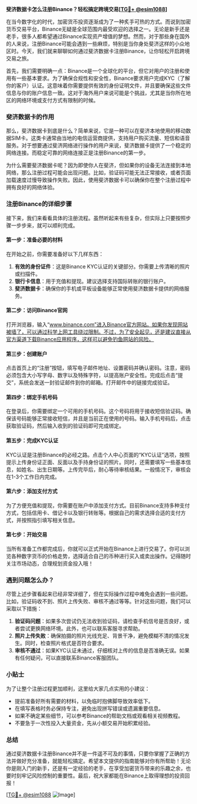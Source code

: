 **斐济数据卡怎么注册Binance？轻松搞定跨境交易[[TG💪+ @esim1088](https://t.me/s/esim1088)]**

在当今数字化的时代，加密货币投资逐渐成为了一种炙手可热的方式。而说到加密货币交易平台，Binance无疑是全球范围内最受欢迎的选择之一。无论是新手还是老手，很多人都希望通过Binance实现资产增值的梦想。然而，对于那些身在国外的人来说，注册Binance可能会遇到一些麻烦，特别是当你身处斐济这样的小众地区时。今天，我们就来聊聊如何通过斐济数据卡注册Binance，让你轻松开启跨境交易之旅。

首先，我们需要明确一点：Binance是一个全球化的平台，但它对用户的注册和使用有一些基本要求。为了确保合规性和安全性，Binance要求用户完成KYC（了解你的客户）认证。这意味着你需要提供有效的身份证明文件，并且要确保这些文件信息与你的账户信息一致。这对于海外用户来说可能是个挑战，尤其是当你所在地区的网络环境或支付方式有限制的时候。

### 斐济数据卡的作用

那么，斐济数据卡到底是什么？简单来说，它是一种可以在斐济本地使用的移动数据SIM卡。这类卡通常由当地的电信运营商提供，支持用户购买流量、短信和语音服务。对于想要通过斐济网络进行操作的用户来说，斐济数据卡提供了一个稳定的网络连接。而稳定可靠的网络连接正是注册Binance的第一步。

为什么需要斐济数据卡呢？因为即使你人在斐济，但如果你的设备无法连接到本地网络，那么注册过程可能会出现问题。比如，验证码可能无法正常接收，或者页面加载速度过慢导致操作失败。因此，使用斐济数据卡可以确保你在整个注册过程中拥有良好的网络体验。

### 注册Binance的详细步骤

接下来，我们来看看具体的注册流程。虽然听起来有些复杂，但实际上只要按照步骤一步步来，就可以顺利完成。

#### 第一步：准备必要的材料

在开始之前，你需要准备好以下几样东西：

1. **有效的身份证件**：这是Binance KYC认证的关键部分。你需要上传清晰的照片或扫描件。
2. **银行卡信息**：用于充值和提现。建议选择支持国际转账的银行账户。
3. **斐济数据卡**：确保你的手机或平板设备能够正常使用斐济数据卡提供的网络服务。

#### 第二步：访问Binance官网

打开浏览器，输入“www.binance.com”进入Binance官方网站。如果你发现网站被墙了，可以通过科学上网工具绕过限制。不过，为了安全起见，还是建议直接从官方渠道下载Binance应用程序，这样可以避免钓鱼网站的风险。

#### 第三步：创建账户

点击首页上的“注册”按钮，填写电子邮件地址、设置密码并确认密码。注意，密码必须包含大小写字母、数字以及特殊字符，以提高账户安全性。完成后点击“提交”，系统会发送一封验证邮件到你的邮箱。打开邮件中的链接完成验证。

#### 第四步：绑定手机号码

在登录后，你需要绑定一个可用的手机号码。这个号码将用于接收短信验证码。确保该号码能够正常接收短信，并且是当前正在使用的号码。输入手机号码后，点击获取验证码，然后输入收到的验证码即可完成绑定。

#### 第五步：完成KYC认证

KYC认证是注册Binance的必经之路。点击个人中心页面的“KYC认证”选项，按照提示上传身份证正面、反面以及手持身份证的照片。同时，还需要填写一些基本信息，如姓名、出生日期等。上传完毕后，耐心等待审核结果。一般情况下，审核会在1-3个工作日内完成。

#### 第六步：添加支付方式

为了方便充值和提现，你需要在账户中添加支付方式。目前Binance支持多种支付方式，包括信用卡、借记卡以及银行转账等。根据自己的需求选择合适的支付方式，并按照指引填写相关信息。

#### 第七步：开始交易

当所有准备工作都完成后，你就可以正式开始在Binance上进行交易了。你可以浏览各种数字货币的价格走势，选择适合自己的币种进行买入或卖出操作。记得随时关注市场动态，合理规划资金投入哦！

### 遇到问题怎么办？

尽管上述步骤看起来已经非常详细了，但在实际操作过程中难免会遇到一些问题。比如，验证码收不到、照片上传失败、审核不通过等等。针对这些问题，我们可以采取以下措施：

1. **验证码问题**：如果多次尝试仍无法收到验证码，请检查手机信号是否良好，或者尝试更换网络环境。此外，也可以联系客服寻求帮助。
2. **照片上传失败**：确保拍摄的照片光线充足、背景干净，避免模糊不清的情况发生。同时，检查照片格式是否符合要求。
3. **审核不通过**：如果KYC认证未通过，仔细核对上传的信息是否准确无误。如果有任何疑问，可以直接联系Binance客服团队。

### 小贴士

为了让整个注册过程更加顺利，这里给大家几点实用的小建议：

- 提前准备好所有需要的材料，以免临时抱佛脚导致效率低下。
- 在填写表格时务必保持专注，避免出现拼写错误或遗漏重要信息。
- 如果不确定某些细节，可以参考Binance的帮助文档或观看相关视频教程。
- 不要急于一次性投入大量资金，先从小额交易开始积累经验。

### 总结

通过斐济数据卡注册Binance并不是一件遥不可及的事情，只要你掌握了正确的方法并做好充分准备，就能轻松搞定。希望本文提供的指南能够对你有所帮助！无论你是刚入门的新手，还是有一定经验的老手，在享受加密货币带来的乐趣之余，也要时刻牢记风险控制的重要性。最后，祝大家都能在Binance上取得理想的投资回报！

[[TG💪+ @esim1088](https://t.me/s/esim1088) ![Image](https://i.postimg.cc/4NQfJmqS/Snipaste-2025-05-13-00-14-12.png)]
